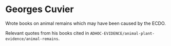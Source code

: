 # Georges Cuvier

Wrote books on animal remains which may have been caused by the ECDO.

Relevant quotes from his books cited in `ADHOC-EVIDENCE/animal-plant-evidence/animal-remains`.

